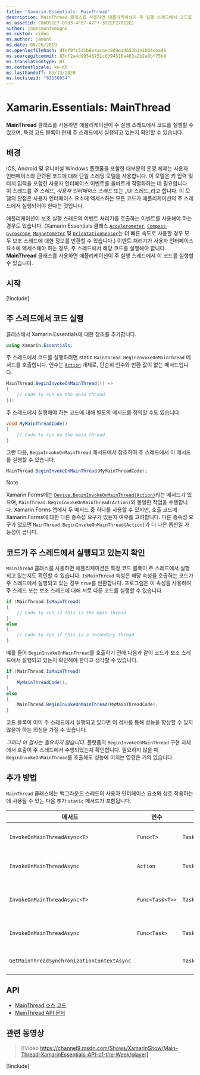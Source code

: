 ```yaml
---
title: 'Xamarin.Essentials: MainThread'
description: MainThread 클래스를 사용하면 애플리케이션이 주 실행 스레드에서 코드를 실행할 수 있습니다.
ms.assetid: CD6D51E7-D933-4FE7-A7F7-392EF27812E1
author: jamesmontemagno
ms.custom: video
ms.author: jamont
ms.date: 08/20/2019
ms.openlocfilehash: dfef9fc5d1b8e4acaec8d9e1d653b141b04cead6
ms.sourcegitcommit: 83cf2a4d99546751c6394510a463a2b2a8bf75b8
ms.translationtype: HT
ms.contentlocale: ko-KR
ms.lasthandoff: 05/13/2020
ms.locfileid: "83150054"
---
```

# <a name="xamarinessentials-mainthread"></a>Xamarin.Essentials: MainThread

**MainThread** 클래스를 사용하면 애플리케이션이 주 실행 스레드에서 코드를 실행할 수 있으며, 특정 코드 블록이 현재 주 스레드에서 실행되고 있는지 확인할 수 있습니다.

## <a name="background"></a>배경

iOS, Android 및 유니버설 Windows 플랫폼을 포함한 대부분의 운영 체제는 사용자 인터페이스와 관련된 코드에 대해 단일 스레딩 모델을 사용합니다. 이 모델은 키 입력 및 터치 입력을 포함한 사용자 인터페이스 이벤트를 올바르게 직렬화하는 데 필요합니다. 이 스레드를 _주 스레드_, _사용자 인터페이스 스레드_ 또는 _UI 스레드_라고 합니다. 이 모델의 단점은 사용자 인터페이스 요소에 액세스하는 모든 코드가 애플리케이션의 주 스레드에서 실행되어야 한다는 것입니다. 

애플리케이션이 보조 실행 스레드의 이벤트 처리기를 호출하는 이벤트를 사용해야 하는 경우도 있습니다. (Xamarin.Essentials 클래스 [`Accelerometer`](accelerometer.md), [`Compass`](compass.md), [`Gyroscope`](gyroscope.md), [`Magnetometer`](magnetometer.md) 및 [`OrientationSensor`](orientation-sensor.md)는 더 빠른 속도로 사용할 경우 모두 보조 스레드에 대한 정보를 반환할 수 있습니다.) 이벤트 처리기가 사용자 인터페이스 요소에 액세스해야 하는 경우, 주 스레드에서 해당 코드를 실행해야 합니다. **MainThread** 클래스를 사용하면 애플리케이션이 주 실행 스레드에서 이 코드를 실행할 수 있습니다.

## <a name="get-started"></a>시작

[!include[](~/essentials/includes/get-started.md)]

## <a name="running-code-on-the-main-thread"></a>주 스레드에서 코드 실행

클래스에서 Xamarin.Essentials에 대한 참조를 추가합니다.

```csharp
using Xamarin.Essentials;
```

주 스레드에서 코드를 실행하려면 static `MainThread.BeginInvokeOnMainThread` 메서드를 호출합니다. 인수는 [`Action`](xref:System.Action) 개체로, 단순히 인수와 반환 값이 없는 메서드입니다.

```csharp
MainThread.BeginInvokeOnMainThread(() =>
{
    // Code to run on the main thread
});
```

주 스레드에서 실행해야 하는 코드에 대해 별도의 메서드를 정의할 수도 있습니다.

```csharp
void MyMainThreadCode()
{
    // Code to run on the main thread
}
```

그런 다음, `BeginInvokeOnMainThread` 메서드에서 참조하여 주 스레드에서 이 메서드를 실행할 수 있습니다.

```csharp
MainThread.BeginInvokeOnMainThread(MyMainThreadCode);
```

> [!NOTE]
> Xamarin.Forms에는 [`Device.BeginInvokeOnMainThread(Action)`](https://docs.microsoft.com/dotnet/api/xamarin.forms.device.begininvokeonmainthread)라는 메서드가 있으며,
> `MainThread.BeginInvokeOnMainThread(Action)`와 동일한 작업을 수행합니다. Xamarin.Forms 앱에서 두 메서드 중 하나를 사용할 수 있지만, 호출 코드에 Xamarin.Forms에 대한 다른 종속성 요구가 있는지 여부를 고려합니다. 다른 종속성 요구가 없으면 `MainThread.BeginInvokeOnMainThread(Action)`가 더 나은 옵션일 가능성이 큽니다.

## <a name="determining-if-code-is-running-on-the-main-thread"></a>코드가 주 스레드에서 실행되고 있는지 확인

`MainThread` 클래스를 사용하면 애플리케이션은 특정 코드 블록이 주 스레드에서 실행되고 있는지도 확인할 수 있습니다. `IsMainThread` 속성은 해당 속성을 호출하는 코드가 주 스레드에서 실행되고 있는 경우 `true`를 반환합니다. 프로그램은 이 속성을 사용하여 주 스레드 또는 보조 스레드에 대해 서로 다른 코드를 실행할 수 있습니다.

```csharp
if (MainThread.IsMainThread)
{
    // Code to run if this is the main thread
}
else
{
    // Code to run if this is a secondary thread
}
```

예를 들어 `BeginInvokeOnMainThread`를 호출하기 전에 다음과 같이 코드가 보조 스레드에서 실행되고 있는지 확인해야 한다고 생각할 수 있습니다.

```csharp
if (MainThread.IsMainThread)
{
    MyMainThreadCode();
}
else
{
    MainThread.BeginInvokeOnMainThread(MyMainThreadCode);
}
```

코드 블록이 이미 주 스레드에서 실행되고 있다면 이 검사를 통해 성능을 향상할 수 있지 않을까 하는 의심을 가질 수 있습니다.

_그러나 이 검사는 필요하지 않습니다._ 플랫폼의 `BeginInvokeOnMainThread` 구현 자체에서 호출이 주 스레드에서 수행되었는지 확인합니다. 필요하지 않을 때 `BeginInvokeOnMainThread`를 호출해도 성능에 미치는 영향은 거의 없습니다.

## <a name="additional-methods"></a>추가 방법

`MainThread` 클래스에는 백그라운드 스레드의 사용자 인터페이스 요소와 상호 작용하는 데 사용될 수 있는 다음 추가 `static` 메서드가 포함됩니다.

| 메서드 | 인수 | 반환 값 | 용도 |
|---|---|---|---|
| `InvokeOnMainThreadAsync<T>` | `Func<T>` | `Task<T>` | 주 스레드에서 `Func<T>`를 호출하고 완료될 때까지 기다립니다. |
| `InvokeOnMainThreadAsync` | `Action` | `Task` | 주 스레드에서 `Action`을 호출하고 완료될 때까지 기다립니다. |
| `InvokeOnMainThreadAsync<T>`| `Func<Task<T>>` | `Task<T>` | 주 스레드에서 `Func<Task<T>>`를 호출하고 완료될 때까지 기다립니다. |
| `InvokeOnMainThreadAsync` | `Func<Task>` | `Task` | 주 스레드에서 `Func<Task>`를 호출하고 완료될 때까지 기다립니다. |
| `GetMainThreadSynchronizationContextAsync` | | `Task<SynchronizationContext>` | 주 스레드의 `SynchronizationContext`를 반환합니다. |

## <a name="api"></a>API

- [MainThread 소스 코드](https://github.com/xamarin/Essentials/tree/master/Xamarin.Essentials/MainThread)
- [MainThread API 문서](xref:Xamarin.Essentials.MainThread)

## <a name="related-video"></a>관련 동영상

> [!Video https://channel9.msdn.com/Shows/XamarinShow/Main-Thread-XamarinEssentials-API-of-the-Week/player]

[!include[](~/essentials/includes/xamarin-show-essentials.md)]
